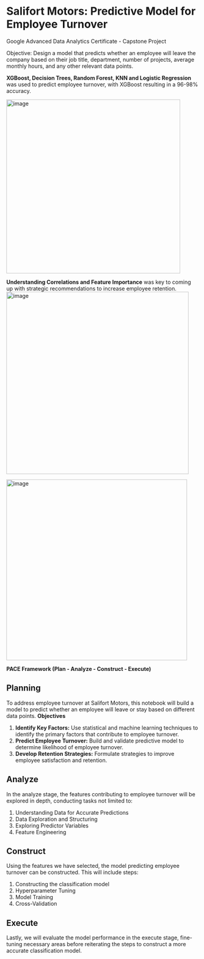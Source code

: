 # Salifort Motors: Predictive Model for Employee Turnover
Google Advanced Data Analytics Certificate - Capstone Project

Objective: Design a model that predicts whether an employee will leave the company based on their job title, department, number of projects, average monthly hours, and any other relevant data points. 

**XGBoost, Decision Trees, Random Forest, KNN and Logistic Regression** was used to predict employee turnover, with XGBoost resulting in a 96-98% accuracy.

<img width="455" alt="image" src="https://github.com/keithchhh/HR-Predictive-Modelling/assets/145700071/5cc93d48-553b-4fb6-95b1-44f127029e92">



**Understanding Correlations and Feature Importance** was key to coming up with strategic recommendations to increase employee retention.
<img width="477" alt="image" src="https://github.com/keithchhh/HR-Predictive-Modelling/assets/145700071/00dfb69e-5d6c-4c21-a474-4d1b73cd2c2b">

<img width="473" alt="image" src="https://github.com/keithchhh/HR-Predictive-Modelling/assets/145700071/cbb1b1cd-a1f6-41ba-992f-48d83ffc22c5">


**PACE Framework (Plan - Analyze - Construct - Execute)**
## Planning
To address employee turnover at Salifort Motors, this notebook will build a model to predict whether an employee will leave or stay based on different data points.
**Objectives**
1. **Identify Key Factors:** Use statistical and machine learning techniques to identify the primary factors that contribute to employee turnover.
2. **Predict Employee Turnover:** Build and validate predictive model to determine likelihood of employee turnover.
3. **Develop Retention Strategies:** Formulate strategies to improve employee satisfaction and retention.
## Analyze
In the analyze stage, the features contributing to employee turnover will be explored in depth, conducting tasks not limited to:
1. Understanding Data for Accurate Predictions
2. Data Exploration and Structuring
3. Exploring Predictor Variables
4. Feature Engineering
## Construct
Using the features we have selected, the model predicting employee turnover can be constructed. This will include steps:
1. Constructing the classification model
2. Hyperparameter Tuning
3. Model Training
4. Cross-Validation
## Execute
Lastly, we will evaluate the model performance in the execute stage, fine-tuning necessary areas before reiterating the steps to construct a more accurate classification model.
